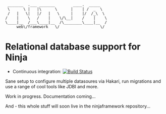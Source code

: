      _______  .___ _______        ____.  _____   
     \      \ |   |\      \      |    | /  _  \  
     /   |   \|   |/   |   \     |    |/  /_\  \
    /    |    \   /    |    \/\__|    /    |    \
    \____|__  /___\____|__  /\________\____|__  /
         web\/framework   \/                  \/



Relational database support for Ninja
=====================================

- Continuous integration: [![Build Status](https://api.travis-ci.org/ninjaframework/ninja-db.svg)](https://travis-ci.org/ninjaframework/ninja-db)


Sane setup to configure multiple datasoures via Hakari, run migrations and use
a range of cool tools like JDBI and more.

Work in progress. Documentation coming...

And - this whole stuff will soon live in the ninjaframework repository...
